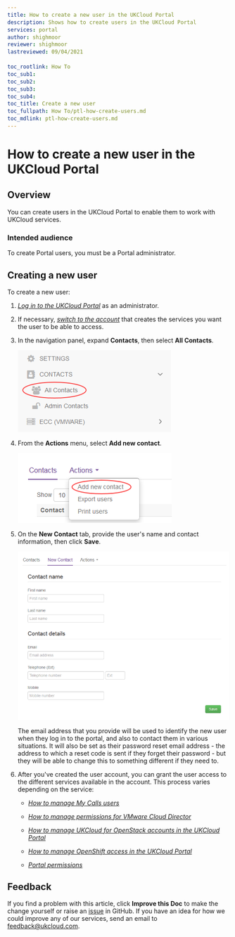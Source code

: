 ```yaml
---
title: How to create a new user in the UKCloud Portal
description: Shows how to create users in the UKCloud Portal
services: portal
author: shighmoor
reviewer: shighmoor
lastreviewed: 09/04/2021

toc_rootlink: How To
toc_sub1: 
toc_sub2:
toc_sub3:
toc_sub4:
toc_title: Create a new user
toc_fullpath: How To/ptl-how-create-users.md
toc_mdlink: ptl-how-create-users.md
---
```


# How to create a new user in the UKCloud Portal

## Overview

You can create users in the UKCloud Portal to enable them to work with UKCloud services.

### Intended audience

To create Portal users, you must be a Portal administrator.

## Creating a new user

To create a new user:

1. [*Log in to the UKCloud Portal*](ptl-gs.md#logging-in-to-the-ukcloud-portal) as an administrator.

2. If necessary, [*switch to the account*](ptl-how-switch-account.md) that creates the services you want the user to be able to access.

3. In the navigation panel, expand **Contacts**, then select **All Contacts**.

    ![All contacts menu option in the UKCloud Portal](images/ptl-mnu-all-contacts.png)

4. From the **Actions** menu, select **Add new contact**.

    ![Add new contact menu option](images/ptl-mnu-add-new-contact.png)

5. On the **New Contact** tab, provide the user's name and contact information, then click **Save**.

    ![New Contact page](images/ptl-new-contact.png)

    The email address that you provide will be used to identify the new user when they log in to the portal,
    and also to contact them in various situations. It will also be set as their password reset email
    address - the address to which a reset code is sent if they forget their password - but they will be able
    to change this to something different if they need to.

6. After you've created the user account, you can grant the user access to the different services available in the account. This process varies depending on the service:

    - [*How to manage My Calls users*](ptl-how-manage-my-calls.md)

    - [*How to manage permissions for VMware Cloud Director*](../vmware/vmw-how-manage-vcd-permissions.md)

    - [*How to manage UKCloud for OpenStack accounts in the UKCloud Portal*](../openstack/ostack-how-manage-accounts-portal.md)

    - [*How to manage OpenShift access in the UKCloud Portal*](../openshift/oshift-how-manage-user-access.md)

    - [*Portal permissions*](ptl-ref-overview-permissions.md)

## Feedback

If you find a problem with this article, click **Improve this Doc** to make the change yourself or raise an [issue](https://github.com/UKCloud/documentation/issues) in GitHub. If you have an idea for how we could improve any of our services, send an email to <feedback@ukcloud.com>.
